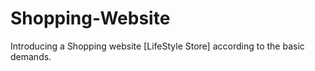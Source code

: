 # Shopping-Website
Introducing a Shopping website [LifeStyle Store] according to the basic demands.
